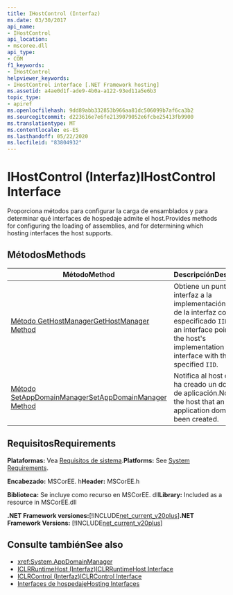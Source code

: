 ```yaml
---
title: IHostControl (Interfaz)
ms.date: 03/30/2017
api_name:
- IHostControl
api_location:
- mscoree.dll
api_type:
- COM
f1_keywords:
- IHostControl
helpviewer_keywords:
- IHostControl interface [.NET Framework hosting]
ms.assetid: a4ae0d1f-ade9-4b0a-a122-93ed11a5e6b3
topic_type:
- apiref
ms.openlocfilehash: 9dd89abb332853b966aa81dc506099b7af6ca3b2
ms.sourcegitcommit: d223616e7e6fe2139079052e6fcbe25413fb9900
ms.translationtype: MT
ms.contentlocale: es-ES
ms.lasthandoff: 05/22/2020
ms.locfileid: "83804932"
---
```

# <a name="ihostcontrol-interface"></a><span data-ttu-id="9dfa9-102">IHostControl (Interfaz)</span><span class="sxs-lookup"><span data-stu-id="9dfa9-102">IHostControl Interface</span></span>
<span data-ttu-id="9dfa9-103">Proporciona métodos para configurar la carga de ensamblados y para determinar qué interfaces de hospedaje admite el host.</span><span class="sxs-lookup"><span data-stu-id="9dfa9-103">Provides methods for configuring the loading of assemblies, and for determining which hosting interfaces the host supports.</span></span>  
  
## <a name="methods"></a><span data-ttu-id="9dfa9-104">Métodos</span><span class="sxs-lookup"><span data-stu-id="9dfa9-104">Methods</span></span>  
  
|<span data-ttu-id="9dfa9-105">Método</span><span class="sxs-lookup"><span data-stu-id="9dfa9-105">Method</span></span>|<span data-ttu-id="9dfa9-106">Descripción</span><span class="sxs-lookup"><span data-stu-id="9dfa9-106">Description</span></span>|  
|------------|-----------------|  
|[<span data-ttu-id="9dfa9-107">Método GetHostManager</span><span class="sxs-lookup"><span data-stu-id="9dfa9-107">GetHostManager Method</span></span>](ihostcontrol-gethostmanager-method.md)|<span data-ttu-id="9dfa9-108">Obtiene un puntero de interfaz a la implementación del host de la interfaz con el especificado `IID` .</span><span class="sxs-lookup"><span data-stu-id="9dfa9-108">Gets an interface pointer to the host's implementation of the interface with the specified `IID`.</span></span>|  
|[<span data-ttu-id="9dfa9-109">Método SetAppDomainManager</span><span class="sxs-lookup"><span data-stu-id="9dfa9-109">SetAppDomainManager Method</span></span>](ihostcontrol-setappdomainmanager-method.md)|<span data-ttu-id="9dfa9-110">Notifica al host que se ha creado un dominio de aplicación.</span><span class="sxs-lookup"><span data-stu-id="9dfa9-110">Notifies the host that an application domain has been created.</span></span>|  
  
## <a name="requirements"></a><span data-ttu-id="9dfa9-111">Requisitos</span><span class="sxs-lookup"><span data-stu-id="9dfa9-111">Requirements</span></span>  
 <span data-ttu-id="9dfa9-112">**Plataformas:** Vea [Requisitos de sistema](../../get-started/system-requirements.md).</span><span class="sxs-lookup"><span data-stu-id="9dfa9-112">**Platforms:** See [System Requirements](../../get-started/system-requirements.md).</span></span>  
  
 <span data-ttu-id="9dfa9-113">**Encabezado:** MSCorEE. h</span><span class="sxs-lookup"><span data-stu-id="9dfa9-113">**Header:** MSCorEE.h</span></span>  
  
 <span data-ttu-id="9dfa9-114">**Biblioteca:** Se incluye como recurso en MSCorEE. dll</span><span class="sxs-lookup"><span data-stu-id="9dfa9-114">**Library:** Included as a resource in MSCorEE.dll</span></span>  
  
 <span data-ttu-id="9dfa9-115">**.NET Framework versiones:**[!INCLUDE[net_current_v20plus](../../../../includes/net-current-v20plus-md.md)]</span><span class="sxs-lookup"><span data-stu-id="9dfa9-115">**.NET Framework Versions:** [!INCLUDE[net_current_v20plus](../../../../includes/net-current-v20plus-md.md)]</span></span>  
  
## <a name="see-also"></a><span data-ttu-id="9dfa9-116">Consulte también</span><span class="sxs-lookup"><span data-stu-id="9dfa9-116">See also</span></span>

- <xref:System.AppDomainManager>
- [<span data-ttu-id="9dfa9-117">ICLRRuntimeHost (Interfaz)</span><span class="sxs-lookup"><span data-stu-id="9dfa9-117">ICLRRuntimeHost Interface</span></span>](iclrruntimehost-interface.md)
- [<span data-ttu-id="9dfa9-118">ICLRControl (Interfaz)</span><span class="sxs-lookup"><span data-stu-id="9dfa9-118">ICLRControl Interface</span></span>](iclrcontrol-interface.md)
- [<span data-ttu-id="9dfa9-119">Interfaces de hospedaje</span><span class="sxs-lookup"><span data-stu-id="9dfa9-119">Hosting Interfaces</span></span>](hosting-interfaces.md)
